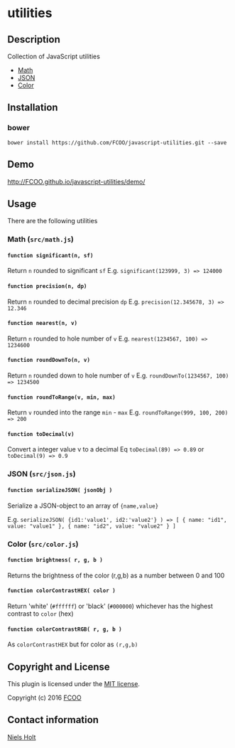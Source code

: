 # utilities
>


## Description
Collection of JavaScript utilities
- [Math](#math)
- [JSON](#json)
- [Color](#color)

## Installation
### bower
`bower install https://github.com/FCOO/javascript-utilities.git --save`

## Demo
http://FCOO.github.io/javascript-utilities/demo/ 

## Usage
There are the following utilities
<a href="math"></a>
### Math (`src/math.js`)

#### `function significant(n, sf)`
Return `n` rounded to significant `sf`
E.g. `significant(123999, 3) => 124000`

#### `function precision(n, dp)`
Return `n` rounded to decimal precision `dp`
E.g. `precision(12.345678, 3) => 12.346`	

#### `function nearest(n, v)`
Return `n` rounded to hole number of `v`
E.g. `nearest(1234567, 100) => 1234600`

#### `function roundDownTo(n, v)`
Return `n` rounded down to hole number of `v`
E.g. `roundDownTo(1234567, 100) => 1234500 `

#### `function roundToRange(v, min, max)`
Return `v` rounded into the range `min` - `max`
E.g. `roundToRange(999, 100, 200) => 200 `
	
#### `function toDecimal(v)`
Convert a integer value v to a decimal 
Eq	`toDecimal(89) => 0.89` or `toDecimal(9) => 0.9`

<a href="json"></a>
### JSON (`src/json.js`)

#### `function serializeJSON( jsonObj )`
Serialize a JSON-object to an array of `{name,value}`

E.g. `serializeJSON( {id1:'value1', id2:'value2'} ) => [ { name: "id1", value: "value1" }, { name: "id2", value: "value2" } ]`

<a href="color"></a>
### Color (`src/color.js`)
	
#### `function brightness( r, g, b )`
Returns the brightness of the color (r,g,b) as a number between 0 and 100

#### `function colorContrastHEX( color )`
Return 'white' (`#ffffff`) or 'black' (`#000000`) whichever has the highest contrast to `color` (hex)

#### `function colorContrastRGB( r, g, b )`
As `colorContrastHEX` but for color as `(r,g,b)`



## Copyright and License
This plugin is licensed under the [MIT license](https://github.com/FCOO/javascript-utilities/LICENSE).

Copyright (c) 2016 [FCOO](https://github.com/FCOO)

## Contact information

[Niels Holt](http:/github.com/NielsHolt)


